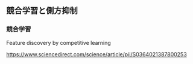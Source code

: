 ## 競合学習と側方抑制

### 競合学習
Feature discovery by competitive learning


https://www.sciencedirect.com/science/article/pii/S0364021387800253